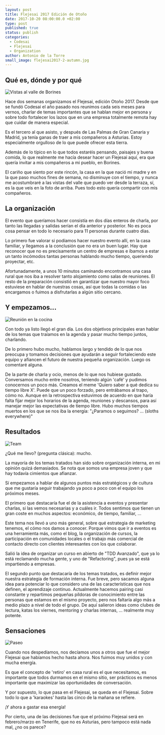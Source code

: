 ```yaml
---
layout: post
title: Flejesai 2017 Edición de Otoño
date: 2017-10-20 08:00:00.0 +02:00
type: post
published: true
status: publish
categories:
  - Codesai
  - Flejesai
  - Organization
author: Antonio de la Torre
small_image: flejesai2017-2-autumn.jpg
---
```


## Qué es, dónde y por qué

![Vistas al valle de Borines](/assets/flejesai2017-2-borines.jpg)


Hace dos semanas organizamos el Flejesai, edición Otoño 2017.  Desde que se fundó Codesai el año pasado nos reunimos cada seis meses para vernos, charlar de temas importantes que se hablan mejor en persona y sobre todo fortalecer los lazos que en una empresa totalmente remota hay que cuidar de manera especial.

Es el tercero al que asisto, y después de Las Palmas de Gran Canaria y Madrid, ya tenía ganas de traer a mis compañeros a Asturias. Estoy especialmente orgulloso de lo que puede ofrecer esta tierra.

Además de lo típico en lo que todos estaréis pensando, paisajes y buena comida, lo que realmente me hacía desear hacer un Flejesai aquí, era que quería invitar a mis compañeros a mi pueblo, en Borines. 

El cariño que siento por este rincón, la casa en la que nació mi madre y en la que paso muchos fines de semana, no disminuye con el tiempo, y nunca me acostumbraré a las vistas del valle que puedo ver desde la terraza, sí, es la que veis en la foto de arriba.
Pues todo esto quería compartir con mis compañeros.


## La organización

El evento que queríamos hacer consistía en dos días enteros de charla, por tanto las llegadas y salidas serían el día anterior y posterior. No es poca cosa pensar en todo lo necesario para 11 personas durante cuatro días. 

Lo primero fue valorar si podíamos hacer nuestro evento allí, en la casa familiar, y llegamos a la conclusión que no era un buen lugar. Hay que reconocer que no es precisamente un centro de empresas e íbamos a estar un tanto incómodos tantas personas hablando mucho tiempo, queriendo proyectar, etc.

Afortunadamente, a unos 10 minutos caminando encontramos una casa rural que nos iba a resolver tanto alojamiento como salas de reuniones. El resto de la preparación consistió en garantizar que nuestro mayor foco estuviese en hablar de nuestras cosas, así que todas la comidas o las encargamos o fuimos a disfrutarlas a algún sitio cercano.


## Y empezamos...

![Reunión en la cocina](/assets/flejesai2017-2-kitchen-moment.jpg)

Con todo ya listo llegó el gran día.
Los dos objetivos principales eran hablar de los temas que traíamos en la agenda y pasar mucho tiempo juntos, charlando.

De lo primero hubo mucho, hablamos largo y tendido de lo que nos preocupa y tomamos decisiones que ayudarán a seguir fortaleciendo este equipo y afiancen el futuro de nuestra pequeña organización. Luego os comentaré alguna.

De la parte de charla y ocio, menos de lo que nos hubiese gustado. Conversamos mucho entre nosotros, teniendo algún 'café' y pudimos conocernos un poco más.  Creamos el meme 'Quiero saber a qué dedica su tiempo libre X'. Puede que un poco forzado, pero entrábamos al trapo, cómo no.
Aunque en la retrospectiva estuvimos de acuerdo en que haría falta fijar mejor los horarios de la agenda, reuniones y descansos, para así manejar mejor las expectativas de tiempo libre. Hubo muchos tiempos muertos en los que se nos iba la energía: "¿Paramos o seguimos? ... (sloths everywhere)"

## Resultados 
![Team](/assets/flejesai2017-2-team.jpg)

¿Qué me llevo? (pregunta clásica): mucho. 

La mayoría de los temas tratados han sido sobre organización interna, en mi opinión quizá demasiados. Se nota que somos una empresa joven y que hay todavía cimientos que afianzar.

Sí empezamos a hablar de algunos puntos más estratégicos y de cultura que me gustaría seguir trabajando ya poco a poco con el equipo los próximos meses. 

El primero que destacaría fue el de la asistencia a eventos y presentar charlas, si las vemos necesarias y a cuáles ir. Todos sentimos que tienen un gran coste en muchos aspectos: económico, de tiempo, familiar, ...

Este tema nos llevó a uno más general, sobre qué estrategia de marketing tenemos, el cómo nos damos a conocer. Porque vimos que ir a eventos es una herramienta más, como el blog, la organización de cursos, la participación en comunidades locales o el trabajo más comercial de contacto directo con clientes interesantes con los que colaborar.

Salió la idea de organizar un curso en abierto de "TDD Avanzado", que ya lo está reclamando mucha gente, y uno de "Refactoring", pues ya se está impartiendo a empresas.

El segundo punto que destacaría de los temas tratados, es definir mejor nuestra estrategia de formación interna. Fue breve, pero sacamos alguna idea para potenciar lo que considero una de las características que nos definen, el aprendizaje continuo. Actualmente hacemos pairing casi constante y repartimos pequeñas píldoras de conocimiento entre las personas que estamos en el mismo proyecto, pero nos faltaría algo más a medio plazo a nivel de todo el grupo. 
De aquí salieron ideas como clubes de lectura, katas los viernes, mentoring y charlas internas, ... realmente muy potente.

## Sensaciones

![Paseo](/assets/flejesai2017-2-cider-post.jpg)

Cuando nos despedíamos, nos decíamos unos a otros que fue el mejor Flejesai que habíamos hecho hasta ahora. Nos fuimos muy unidos y con mucha energía.

Es que el concepto de 'retiro' en casa rural es el que necesitamos, es importante que todos durmamos en el mismo sitio, ser prácticos es menos importante que maximizar las oportunidades de conversación.

Y por supuesto, lo que pasa en el Flejesai, se queda en el Flejesai. Sobre todo lo que a 'karaokes' hasta las cinco de la mañana se refiere.

¡Y ahora a gastar esa energía! 

Por cierto, una de las decisiones fue que el próximo Flejesai será en febrero/marzo en Tenerife, que no es Asturias, pero tampoco está nada mal, ¿no os parece? 
